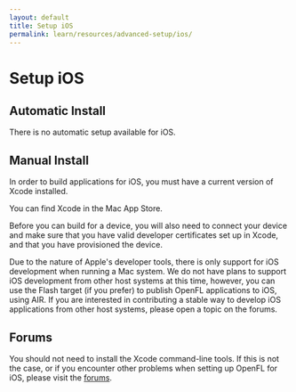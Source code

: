 ```yaml
---
layout: default
title: Setup iOS
permalink: learn/resources/advanced-setup/ios/
---
```


# Setup iOS

## Automatic Install

There is no automatic setup available for iOS.

## Manual Install

In order to build applications for iOS, you must have a current version of Xcode installed.

You can find Xcode in the Mac App Store.

Before you can build for a device, you will also need to connect your device and make sure that you have valid developer certificates set up in Xcode, and that you have provisioned the device.

Due to the nature of Apple's developer tools, there is only support for iOS development when running a Mac system. We do not have plans to support iOS development from other host systems at this time, however, you can use the Flash target (if you prefer) to publish OpenFL applications to iOS, using AIR. If you are interested in contributing a stable way to develop iOS applications from other host systems, please open a topic on the forums.

## Forums

You should not need to install the Xcode command-line tools. If this is not the case, or if you encounter other problems when setting up OpenFL for iOS, please visit the [forums](http://community.openfl.org/c/help).

